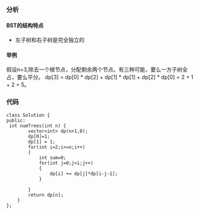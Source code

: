 ### 分析
#### BST的结构特点
- 左子树和右子树是完全独立的
#### 举例
假设n=3,除去一个根节点，分配剩余两个节点。有三种可能，要么一方子树全占，要么平分。
dp[3] = dp[0] * dp[2] + dp[1] * dp[1] + dp[2] * dp[0] = 2 + 1 + 2 = 5。
### 代码
```
class Solution {
public:
 int numTrees(int n) {
        vector<int> dp(n+1,0);
        dp[0]=1;
        dp[1] = 1;
        for(int i=2;i<=n;i++)
        {
            int sum=0;
            for(int j=0;j<i;j++)
            {
                dp[i] += dp[j]*dp[i-j-1];
            }
           
        }
        return dp[n];
    }
};
```